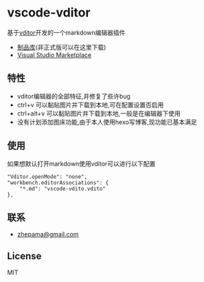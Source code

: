 # vscode-vditor

基于[vditor](https://github.com/Vanessa219/vditor)开发的一个markdown编辑器插件

- [制品库](https://godgodgame.coding.net/public-artifacts/tools/vscode-vditor/packages)(非正式版可以在这里下载)
- [Visual Studio Marketplace](https://marketplace.visualstudio.com/items?itemName=zhepama.vscode-vditor)

## 特性

* vditor编辑器的全部特征,并修复了些许bug
* ctrl+v 可以黏贴图片并下载到本地,可在配置设置否启用
* ctrl+alt+v 可以黏贴图片并下载到本地,一般是在编辑器下使用 
* 没有计划添加图床功能,由于本人使用hexo写博客,现功能已基本满足

## 使用

如果想默认打开markdown使用vditor可以进行以下配置
```
"Vditor.openMode": "none",
"workbench.editorAssociations": {
    "*.md": "vscode-vdito.vdito"
},
```


## 联系

- zhepama@gmail.com

## License

MIT
